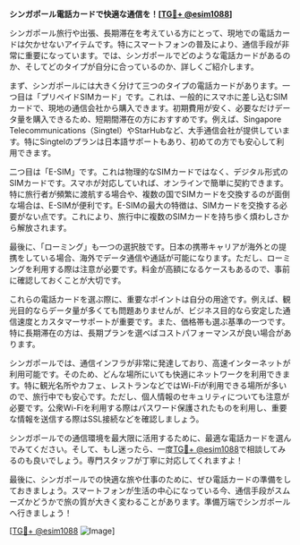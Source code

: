 **シンガポール電話カードで快適な通信を！[[TG💪+ @esim1088](https://t.me/s/esim1088)]**

シンガポール旅行や出張、長期滞在を考えている方にとって、現地での電話カードは欠かせないアイテムです。特にスマートフォンの普及により、通信手段が非常に重要になっています。では、シンガポールでどのような電話カードがあるのか、そしてどのタイプが自分に合っているのか、詳しくご紹介します。

まず、シンガポールには大きく分けて三つのタイプの電話カードがあります。一つ目は「プリペイドSIMカード」です。これは、一般的にスマホに差し込むSIMカードで、現地の通信会社から購入できます。初期費用が安く、必要なだけデータ量を購入できるため、短期間滞在の方におすすめです。例えば、Singapore Telecommunications（Singtel）やStarHubなど、大手通信会社が提供しています。特にSingtelのプランは日本語サポートもあり、初めての方でも安心して利用できます。

二つ目は「E-SIM」です。これは物理的なSIMカードではなく、デジタル形式のSIMカードです。スマホが対応していれば、オンラインで簡単に契約できます。特に旅行者が頻繁に渡航する場合や、複数の国でSIMカードを交換するのが面倒な場合は、E-SIMが便利です。E-SIMの最大の特徴は、SIMカードを交換する必要がない点です。これにより、旅行中に複数のSIMカードを持ち歩く煩わしさから解放されます。

最後に、「ローミング」も一つの選択肢です。日本の携帯キャリアが海外との提携をしている場合、海外でデータ通信や通話が可能になります。ただし、ローミングを利用する際は注意が必要です。料金が高額になるケースもあるので、事前に確認しておくことが大切です。

これらの電話カードを選ぶ際に、重要なポイントは自分の用途です。例えば、観光目的ならデータ量が多くても問題ありませんが、ビジネス目的なら安定した通信速度とカスタマーサポートが重要です。また、価格帯も選ぶ基準の一つです。特に長期滞在の方は、長期プランを選べばコストパフォーマンスが良い場合があります。

シンガポールでは、通信インフラが非常に発達しており、高速インターネットが利用可能です。そのため、どんな場所にいても快適にネットワークを利用できます。特に観光名所やカフェ、レストランなどではWi-Fiが利用できる場所が多いので、旅行中でも安心です。ただし、個人情報のセキュリティについても注意が必要です。公衆Wi-Fiを利用する際はパスワード保護されたものを利用し、重要な情報を送信する際はSSL接続などを確認しましょう。

シンガポールでの通信環境を最大限に活用するために、最適な電話カードを選んでみてください。そして、もし迷ったら、一度[TG💪+ @esim1088](https://t.me/s/esim1088)で相談してみるのも良いでしょう。専門スタッフが丁寧に対応してくれますよ！

最後に、シンガポールでの快適な旅や仕事のために、ぜひ電話カードの準備をしておきましょう。スマートフォンが生活の中心になっている今、通信手段がスムーズかどうかで旅の質が大きく変わることがあります。準備万端でシンガポールへ行きましょう！

[[TG💪+ @esim1088](https://t.me/s/esim1088) ![Image](https://i.postimg.cc/Y0z9fWf4/image.png)]